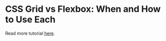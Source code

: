 # CSS Grid vs Flexbox: When and How to Use Each

Read more tutorial [here](https://www.djamware.com/post/6854dd7032069928f17ede0d/css-grid-vs-flexbox-when-and-how-to-use-each).
